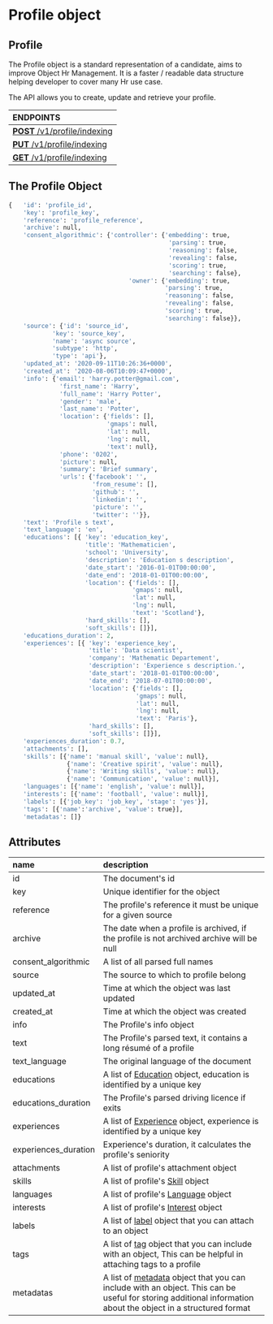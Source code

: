 # Profile object

## Profile

The Profile object is a standard representation of a candidate, aims to improve
 Object Hr Management. It is a faster / readable data structure helping developer 
 to cover many Hr use case. 
 
The API allows you to create, update and retrieve your profile.
 
| **ENDPOINTS** |
| :--- |
| [**POST** /v1/profile/indexing](https://developers.hrflow.ai/api-reference/profile-api/post-profile-indexing) |
| [**PUT** /v1/profile/indexing](https://developers.hrflow.ai/api-reference/profile-api/put-profile-indexing) |
| [**GET** /v1/profile/indexing](https://developers.hrflow.ai/api-reference/profile-api/get-profile-indexing) |

## The Profile Object

```python
{   'id': 'profile_id',
    'key': 'profile_key',
    'reference': 'profile_reference',
    'archive': null,
    'consent_algorithmic': {'controller': {'embedding': true,
                                            'parsing': true,
                                            'reasoning': false,
                                            'revealing': false,
                                            'scoring': true,
                                            'searching': false},
                                 'owner': {'embedding': true,
                                           'parsing': true,
                                           'reasoning': false,
                                           'revealing': false,
                                           'scoring': true,
                                           'searching': false}},
    'source': {'id': 'source_id',
            'key': 'source_key',
            'name': 'async source',
            'subtype': 'http',
            'type': 'api'},
    'updated_at': '2020-09-11T10:26:36+0000',
    'created_at': '2020-08-06T10:09:47+0000',
    'info': {'email': 'harry.potter@gmail.com',
              'first_name': 'Harry',
              'full_name': 'Harry Potter',
              'gender': 'male',
              'last_name': 'Potter',
              'location': {'fields': [],
                           'gmaps': null,
                           'lat': null,
                           'lng': null,
                           'text': null},
              'phone': '0202',
              'picture': null,
              'summary': 'Brief summary',
              'urls': {'facebook': '',
                       'from_resume': [],
                       'github': '',
                       'linkedin': '',
                       'picture': '',
                       'twitter': ''}},
    'text': 'Profile s text',
    'text_language': 'en',
    'educations': [{ 'key': 'education_key',
                     'title': 'Mathematicien',
                     'school': 'University',
                     'description': 'Education s description',
                     'date_start': '2016-01-01T00:00:00',
                     'date_end': '2018-01-01T00:00:00',
                     'location': {'fields': [],
                                  'gmaps': null,
                                  'lat': null,
                                  'lng': null,
                                  'text': 'Scotland'},
                     'hard_skills': [],
                     'soft_skills': []}],
    'educations_duration': 2,
    'experiences': [{ 'key': 'experience_key',
                      'title': 'Data scientist',
                      'company': 'Mathematic Departement',
                      'description': 'Experience s description.',
                      'date_start': '2018-01-01T00:00:00',
                      'date_end': '2018-07-01T00:00:00',
                      'location': {'fields': [],
                                   'gmaps': null,
                                   'lat': null,
                                   'lng': null,
                                   'text': 'Paris'},
                      'hard_skills': [],
                      'soft_skills': []}],
    'experiences_duration': 0.7,
    'attachments': [],
    'skills': [{'name': 'manual skill', 'value': null},
                {'name': 'Creative spirit', 'value': null},
                {'name': 'Writing skills', 'value': null},
                {'name': 'Communication', 'value': null}],
    'languages': [{'name': 'english', 'value': null}],
    'interests': [{'name': 'football', 'value': null}],
    'labels': [{'job_key': 'job_key', 'stage': 'yes'}],
    'tags': [{'name':'archive', 'value': true}],
    'metadatas': []}
```

## Attributes

| name | description |
| :--- | :--- |
| id | The document's id |
| key | Unique identifier for the object |
| reference | The profile's reference it must be unique for a given source|
| archive | The date when a profile is archived, if the profile is not archived archive will be null |
| consent\_algorithmic | A list of all parsed full names |
| source | The source to which to profile belong |
| updated\_at | Time at which the object was last updated |
| created\_at | Time at which the object was created |
| info | The Profile's info object |
| text | The Profile's parsed text, it contains a long résumé of a profile |
| text\_language | The original language of the document |
| educations | A list of [Education](https://developers.hrflow.ai/hr-json/profile-objects/education-object) object, education is identified by a unique key |
| educations\_duration | The Profile's parsed driving licence if exits |
| experiences | A list of [Experience](https://developers.hrflow.ai/hr-json/profile-objects/experience-object) object, experience is identified by a unique key |
| experiences\_duration | Experience's duration, it calculates the profile's seniority  |
| attachments | A list of profile's attachment object |
| skills | A list of profile's [Skill](https://developers.hrflow.ai/hr-json/trait-objects/skill-object) object |
| languages | A list of profile's [Language](https://developers.hrflow.ai/hr-json/trait-objects/language-object) object |
| interests | A list of profile's [Interest](https://developers.hrflow.ai/hr-json/trait-objects/interest-object) object |
| labels | A list of [label](https://developers.hrflow.ai/hr-json/profile-objects/label-object) object that you can attach to an object |
| tags | A list of [tag](https://developers.hrflow.ai/hr-json/trait-objects/tag-object) object that you can include with an object, This can be helpful in attaching tags to a profile |
| metadatas | A list of [metadata](https://developers.hrflow.ai/hr-json/trait-objects/metadata-object) object that you can include with an object. This can be useful for storing additional information about the object in a structured format |

